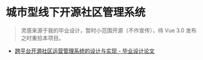 # 城市型线下开源社区管理系统

> 灵感来源于我的毕业设计，暂时小范围开源（不作宣传），待 Vue 3.0 发布之时重拾本项目。

* [跨平台开源社区运营管理系统的设计与实现 - 毕业设计论文](http://qiniu.ningo.cloud/open-source-community-paper.pdf)